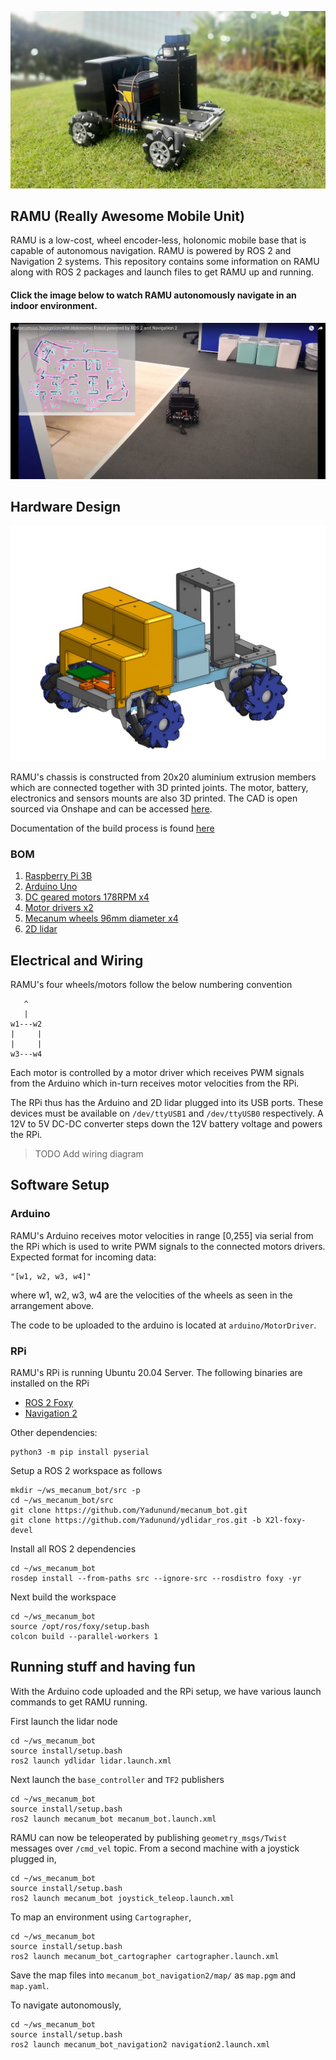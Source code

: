 ![](docs/media/ramu.jpg)

## RAMU (Really Awesome Mobile Unit)

RAMU is a low-cost, wheel encoder-less, holonomic mobile base that is capable of autonomous navigation. RAMU is powered by ROS 2 and Navigation 2 systems. This repository contains some information on RAMU along with ROS 2 packages and launch files to get RAMU up and running.

#### Click the image below to watch RAMU autonomously navigate in an indoor environment. 

[![](docs/media/autonomous_navigation.jpeg)](https://www.youtube.com/watch?v=9J7-lWX2Y_A&feature=youtu.be)


## Hardware Design

![](docs/media/ramu_cad.jpg)

RAMU's chassis is constructed from 20x20 aluminium extrusion members which are connected together with 3D printed joints. The motor, battery, electronics and sensors mounts are also 3D printed. The CAD is open sourced via Onshape and can be accessed [here](https://cad.onshape.com/documents/ce8bdc9f696707bc50d70932/w/ef0d68341801b7ffe4e012c3/e/bb0d1657fc848bdd1addb320).

Documentation of the build process is found [here](https://www.yadunundvijay.com/ramu)

### BOM
1. [Raspberry Pi 3B](https://www.raspberrypi.org/products/raspberry-pi-3-model-b/)
2. [Arduino Uno](https://store.arduino.cc/usa/arduino-uno-rev3)
3. [DC geared motors 178RPM x4](https://www.aliexpress.com/item/32999954820.html?spm=a2g0s.9042311.0.0.65cf4c4dNaN8tW)
4. [Motor drivers x2](https://www.aliexpress.com/item/4000099388630.html?spm=a2g0s.9042311.0.0.65cf4c4dNaN8tW)
5. [Mecanum wheels 96mm diameter x4](https://www.aliexpress.com/item/4001118452729.html?spm=a2g0s.9042311.0.0.65cf4c4dNaN8tW)
6. [2D lidar](https://www.aliexpress.com/item/4000018415971.html?spm=a2g0s.9042311.0.0.65cf4c4dNaN8tW)

## Electrical and Wiring

RAMU's four wheels/motors follow the below numbering convention

```
   ^
   |
w1---w2
|     |
|     |
w3---w4
```

Each motor is controlled by a motor driver which receives PWM signals from the Arduino which in-turn receives motor velocities from the RPi.

The RPi thus has the Arduino and 2D lidar plugged into its USB ports. These devices must be available on `/dev/ttyUSB1` and `/dev/ttyUSB0` respectively. A 12V to 5V DC-DC converter steps down the 12V battery voltage and powers the RPi.

> TODO Add wiring diagram


## Software Setup

### Arduino

RAMU's Arduino receives motor velocities in range [0,255] via serial from the RPi which is used to write PWM signals to the connected motors drivers. Expected format for incoming data:
```
"[w1, w2, w3, w4]"
```

where w1, w2, w3, w4 are the velocities of the wheels as seen in the arrangement above. 


The code to be uploaded to the arduino is located at `arduino/MotorDriver`.

### RPi
RAMU's RPi is running Ubuntu 20.04 Server. The following binaries are installed on the RPi

* [ROS 2 Foxy](https://index.ros.org/doc/ros2/Installation/Foxy/Linux-Install-Debians/)
* [Navigation 2](https://navigation.ros.org/build_instructions/index.html#install)

Other dependencies:
```
python3 -m pip install pyserial
```

Setup a ROS 2 workspace as follows

```
mkdir ~/ws_mecanum_bot/src -p
cd ~/ws_mecanum_bot/src
git clone https://github.com/Yadunund/mecanum_bot.git
git clone https://github.com/Yadunund/ydlidar_ros.git -b X2l-foxy-devel
```

Install all ROS 2 dependencies
```
cd ~/ws_mecanum_bot
rosdep install --from-paths src --ignore-src --rosdistro foxy -yr
```

Next build the workspace
```
cd ~/ws_mecanum_bot
source /opt/ros/foxy/setup.bash
colcon build --parallel-workers 1
```

## Running stuff and having fun

With the Arduino code uploaded and the RPi setup, we have various launch commands to get RAMU running.

First launch the lidar node 
```
cd ~/ws_mecanum_bot
source install/setup.bash
ros2 launch ydlidar lidar.launch.xml
```

Next launch the `base_controller` and `TF2` publishers
```
cd ~/ws_mecanum_bot
source install/setup.bash
ros2 launch mecanum_bot mecanum_bot.launch.xml
```

RAMU can now be teleoperated by publishing `geometry_msgs/Twist` messages over `/cmd_vel` topic. From a second machine with a joystick plugged in,
```
cd ~/ws_mecanum_bot
source install/setup.bash
ros2 launch mecanum_bot joystick_teleop.launch.xml
```

To map an environment using `Cartographer`,
```
cd ~/ws_mecanum_bot
source install/setup.bash
ros2 launch mecanum_bot_cartographer cartographer.launch.xml
```

Save the map files into `mecanum_bot_navigation2/map/` as `map.pgm` and `map.yaml`.

To navigate autonomously,
```
cd ~/ws_mecanum_bot
source install/setup.bash
ros2 launch mecanum_bot_navigation2 navigation2.launch.xml
```
